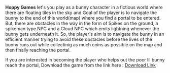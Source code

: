 **Hoppy Games** let's you play as a bunny character in a fictious world where there are floating tiles in the sky and Goal of the player is to navigate the bunny to the end of this world(map) 
where you find a portal to be entered. But, there are obstacles in the way in the form of Spikes on the ground, a spikeman type NPC and a Cloud NPC which emits lightning whenever the bunny gets underneath it.
So, the player's aim is to navigate the bunny in an efficient manner trying to avoid these obstacles before the lives of the bunny runs out while collectinig as much coins as possible on the map and then finally reaching
the portal.

If you are interested in becoming the player who helps out the poor lil bunny reach the portal, Download the game from the link here : [Download Link](https://drive.google.com/uc?export=download&id=1pJXXkATb79JnBhiZNHJ-k_9u1_H4S6LG)
